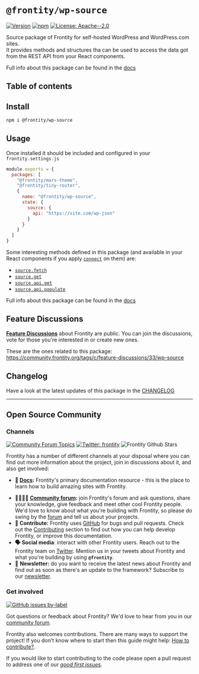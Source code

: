 # `@frontity/wp-source`

[![Version](https://img.shields.io/npm/v/@frontity/wp-source.svg)](https://www.npmjs.com/package/@frontity/wp-source) [![npm](https://img.shields.io/npm/dw/@frontity/wp-source)](https://www.npmjs.com/package/@frontity/wp-source) [![License: Apache--2.0](https://img.shields.io/badge/license-Apache%202-lightgrey)](https://github.com/frontity/frontity/blob/master/LICENSE)

Source package of Frontity for self-hosted WordPress and WordPress.com sites.  
It provides methods and structures tha can be used to access the data got from the REST API from your React components.

Full info about this package can be found in the [docs](https://docs.frontity.org/api-reference-1/wordpress-source)

## Table of contents

<!-- toc -->

## Install

```sh
npm i @frontity/wp-source
```

## Usage

Once installed it should be included and configured in your `frontity.settings.js`

```jsx
module.exports = {
  packages: [
    "@frontity/mars-theme",
    "@frontity/tiny-router",
    {
      name: "@frontity/wp-source",
      state: {
        source: {
          api: "https://site.com/wp-json"
        }
      }  
    }
  ]
}
```

Some interesting methods defined in this package (and available in your React components if you apply [`connect`](https://docs.frontity.org/api-reference-1/frontity#connect) on them) are:

- [`source.fetch`](https://docs.frontity.org/api-reference-1/wordpress-source#source-fetch)
- [`source.get`](https://docs.frontity.org/api-reference-1/wordpress-source#source-get)
- [`source.api.get`](https://docs.frontity.org/api-reference-1/wordpress-source#api-get-endpoint-params-api-iswpcom)
- [`source.api.populate`](https://docs.frontity.org/api-reference-1/wordpress-source#populate-response-state-subdirectory-force)

Full info about this package can be found in the [docs](https://docs.frontity.org/api-reference-1/wordpress-source)

  

## Feature Discussions

[**Feature Discussions**](https://community.frontity.org/c/feature-discussions/33) about Frontity are public. You can join the discussions, vote for those you're interested in or create new ones.

These are the ones related to this package: https://community.frontity.org/tags/c/feature-discussions/33/wp-source

## Changelog

Have a look at the latest updates of this package in the [CHANGELOG](https://github.com/frontity/frontity/blob/dev/packages/wp-source/CHANGELOG.md)

***

## Open Source Community

### Channels

[![Community Forum Topics](https://img.shields.io/discourse/topics?color=blue&label=community%20forum&server=https%3A%2F%2Fcommunity.frontity.org%2F)](https://community.frontity.org/) [![Twitter: frontity](https://img.shields.io/twitter/follow/frontity.svg?style=social)](https://twitter.com/frontity) ![Frontity Github Stars](https://img.shields.io/github/stars/frontity/frontity?style=social)

Frontity has a number of different channels at your disposal where you can find out more information about the project, join in discussions about it, and also get involved:

- **📖  [Docs](https://docs.frontity.org/):** Frontity's primary documentation resource - this is the place to learn how to build amazing sites with Frontity.
* **👨‍👩‍👧‍👦  [Community forum](https://community.frontity.org/):** join Frontity's forum and ask questions, share your knowledge, give feedback and meet other cool Frontity people. We'd love to know about what you're building with Frontity, so please do swing by the [forum](https://community.frontity.org/) and tell us about your projects.
* **🐞  Contribute:** Frontity uses [GitHub](https://github.com/frontity/frontity) for bugs and pull requests. Check out the [Contributing](../contributing/) section to find out how you can help develop Frontity, or improve this documentation.
* **🗣  Social media**: interact with other Frontity users. Reach out to the Frontity team on [Twitter](https://twitter.com/frontity). Mention us in your tweets about Frontity and what you're building by using **`@frontity`**.
* 💌  **Newsletter:** do you want to receive the latest news about Frontity and find out as soon as there's an update to the framework? Subscribe to our [newsletter](https://frontity.org/#newsletter).

### Get involved

[![GitHub issues by-label](https://img.shields.io/github/issues/frontity/frontity/good%20first%20issue)](https://github.com/frontity/frontity/issues?q=is%3Aissue+is%3Aopen+label%3A%22good+first+issue%22)

Got questions or feedback about Frontity? We'd love to hear from you in our [community forum](https://community.frontity.org).

Frontity also welcomes contributions. There are many ways to support the project! If you don't know where to start then this guide might help: [How to contribute?](https://docs.frontity.org/contributing/how-to-contribute).

If you would like to start contributing to the code please open a pull request to address one of our [*good first issues*](https://github.com/frontity/frontity/issues?q=is%3Aissue+is%3Aopen+label%3A%22good+first+issue%22).
